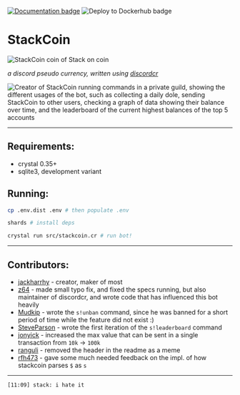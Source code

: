 [![Documentation badge](https://img.shields.io/badge/docs-latest-green.svg?style=flat-square)](https://jackharrhy.github.io/StackCoin/) ![Deploy to Dockerhub badge](https://github.com/jackharrhy/StackCoin/workflows/Deploy%20to%20Dockerhub/badge.svg)

# StackCoin

![StackCoin coin of Stack on coin](https://i.imgur.com/ou12BG6.png)

_a discord pseudo currency, written using [discordcr](https://github.com/discordcr/discordcr)_

![Creator of StackCoin running commands in a private guild, showing the different usages of the bot, such as collecting a daily dole, sending StackCoin to other users, checking a graph of data showing their balance over time, and the leaderboard of the current highest balances of the top 5 accounts](https://i.imgur.com/alF7EcU.png)

---

## Requirements:

- crystal 0.35+
- sqlite3, development variant

## Running:

```sh
cp .env.dist .env # then populate .env

shards # install deps

crystal run src/stackcoin.cr # run bot!
```

---

## Contributors:

- [jackharrhy](https://github.com/jackharrhy) - creator, maker of most
- [z64](https://github.com/z64) - made small typo fix, and fixed the specs running, but also maintainer of discordcr, and wrote code that has influenced this bot heavily
- [Mudkip](https://github.com/Mudkip) - wrote the `s!unban` command, since he was banned for a short period of time while the feature did not exist :)
- [SteveParson](https://github.com/SteveParson) - wrote the first iteration of the `s!leaderboard` command
- [jonyick](https://github.com/jonyick) - increased the max value that can be sent in a single transaction from `10k` -> `100k`
- [ranguli](https://github.com/ranguli) - removed the header in the readme as a meme
- [rfh473](https://github.com/rfh473) - gave some much needed feedback on the impl. of how stackcoin parses `$` as `s`

---

```txt
[11:09] stack: i hate it
```

